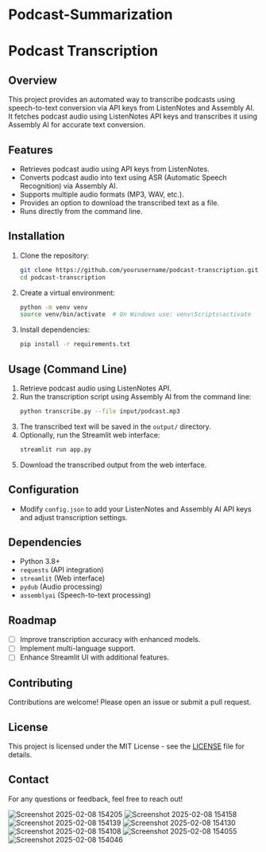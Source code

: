 # Podcast-Summarization
# Podcast Transcription

## Overview
This project provides an automated way to transcribe podcasts using speech-to-text conversion via API keys from ListenNotes and Assembly AI. It fetches podcast audio using ListenNotes API keys and transcribes it using Assembly AI for accurate text conversion.

## Features
- Retrieves podcast audio using API keys from ListenNotes.
- Converts podcast audio into text using ASR (Automatic Speech Recognition) via Assembly AI.
- Supports multiple audio formats (MP3, WAV, etc.).
- Provides an option to download the transcribed text as a file.
- Runs directly from the command line.

## Installation
1. Clone the repository:
   ```sh
   git clone https://github.com/yourusername/podcast-transcription.git
   cd podcast-transcription
   ```
2. Create a virtual environment:
   ```sh
   python -m venv venv
   source venv/bin/activate  # On Windows use: venv\Scripts\activate
   ```
3. Install dependencies:
   ```sh
   pip install -r requirements.txt
   ```

## Usage (Command Line)
1. Retrieve podcast audio using ListenNotes API.
2. Run the transcription script using Assembly AI from the command line:
   ```sh
   python transcribe.py --file input/podcast.mp3
   ```
3. The transcribed text will be saved in the `output/` directory.
4. Optionally, run the Streamlit web interface:
   ```sh
   streamlit run app.py
   ```
5. Download the transcribed output from the web interface.

## Configuration
- Modify `config.json` to add your ListenNotes and Assembly AI API keys and adjust transcription settings.

## Dependencies
- Python 3.8+
- `requests` (API integration)
- `streamlit` (Web interface)
- `pydub` (Audio processing)
- `assemblyai` (Speech-to-text processing)

## Roadmap
- [ ] Improve transcription accuracy with enhanced models.
- [ ] Implement multi-language support.
- [ ] Enhance Streamlit UI with additional features.

## Contributing
Contributions are welcome! Please open an issue or submit a pull request.

## License
This project is licensed under the MIT License - see the [LICENSE](LICENSE) file for details.

## Contact
For any questions or feedback, feel free to reach out!



![Screenshot 2025-02-08 154205](https://github.com/user-attachments/assets/a0f318fd-8550-43f2-acb2-2286dcd13bc7)
![Screenshot 2025-02-08 154158](https://github.com/user-attachments/assets/589f8497-cc14-4366-b667-94bd096d07a9)
![Screenshot 2025-02-08 154139](https://github.com/user-attachments/assets/de220b87-448d-47c3-8537-d92b1334ae75)
![Screenshot 2025-02-08 154130](https://github.com/user-attachments/assets/d131b651-e396-4e8f-9cee-9d1e1c21820e)
![Screenshot 2025-02-08 154108](https://github.com/user-attachments/assets/f9d13e8b-bad9-4c6b-bb91-4a8a6bbaf5a1)
![Screenshot 2025-02-08 154055](https://github.com/user-attachments/assets/aaadbac7-2516-4229-b0bf-1618f0ac4edb)
![Screenshot 2025-02-08 154046](https://github.com/user-attachments/assets/f0197b4d-55f5-4ae0-9886-39a8166ce3d7)


